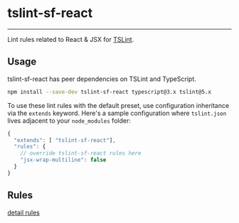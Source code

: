 # tslint-sf-react

------------

Lint rules related to React & JSX for [TSLint](https://github.com/palantir/tslint/).

## Usage

tslint-sf-react has peer dependencies on TSLint and TypeScript.

``` sh
npm install --save-dev tslint-sf-react typescript@3.x tslint@5.x
```

To use these lint rules with the default preset, use configuration inheritance via the `extends` keyword.
Here's a sample configuration where `tslint.json` lives adjacent to your `node_modules` folder:

```js
{
  "extends": [ "tslint-sf-react"],
  "rules": {
    // override tslint-sf-react rules here
    "jsx-wrap-multiline": false
  }
}
```

## Rules

  [detail rules](https://github.com/SFTC/tslint-sf-react/blob/master/RULES.md)

